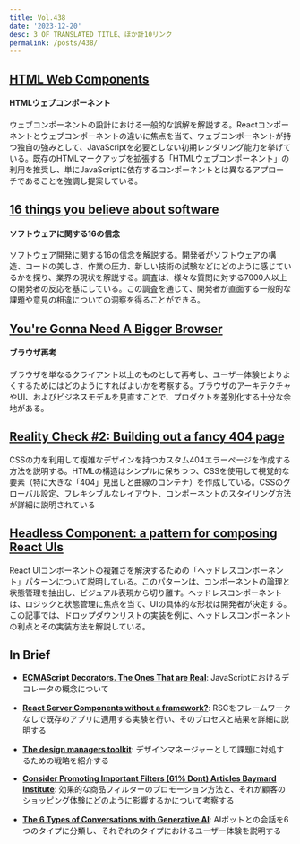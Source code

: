 ```yaml
---
title: Vol.438
date: '2023-12-20'
desc: 3 OF TRANSLATED TITLE、ほか計10リンク
permalink: /posts/438/
---
```



## [HTML Web Components](https://blog.jim-nielsen.com/2023/html-web-components/)
#### HTMLウェブコンポーネント

ウェブコンポーネントの設計における一般的な誤解を解説する。Reactコンポーネントとウェブコンポーネントの違いに焦点を当て、ウェブコンポーネントが持つ独自の強みとして、JavaScriptを必要としない初期レンダリング能力を挙げている。既存のHTMLマークアップを拡張する「HTMLウェブコンポーネント」の利用を推奨し、単にJavaScriptに依存するコンポーネントとは異なるアプローチであることを強調し提案している。


## [16 things you believe about software](https://blog.testdouble.com/posts/2023-10-10-16-things-you-believe-about-software/)
#### ソフトウェアに関する16の信念

ソフトウェア開発に関する16の信念を解説する。開発者がソフトウェアの構造、コードの美しさ、作業の圧力、新しい技術の試験などにどのように感じているかを探り、業界の現状を解説する。調査は、様々な質問に対する7000人以上の開発者の反応を基にしている。この調査を通じて、開発者が直面する一般的な課題や意見の相違についての洞察を得ることができる。


## [You're Gonna Need A Bigger Browser](https://berjon.com/bigger-browser/)
#### ブラウザ再考

ブラウザを単なるクライアント以上のものとして再考し、ユーザー体験とよりよくするためにはどのようにすればよいかを考察する。ブラウザのアーキテクチャやUI、およびビジネスモデルを見直すことで、プロダクトを差別化する十分な余地がある。



## [Reality Check #2: Building out a fancy 404 page](https://set.studio/reality-check-2-building-out-a-fancy-404-page/)

CSSの力を利用して複雑なデザインを持つカスタム404エラーページを作成する方法を説明する。HTMLの構造はシンプルに保ちつつ、CSSを使用して視覚的な要素（特に大きな「404」見出しと曲線のコンテナ）を作成している。CSSのグローバル設定、フレキシブルなレイアウト、コンポーネントのスタイリング方法が詳細に説明されている


## [Headless Component: a pattern for composing React UIs](https://martinfowler.com/articles/headless-component.html)

React UIコンポーネントの複雑さを解決するための「ヘッドレスコンポーネント」パターンについて説明している。このパターンは、コンポーネントの論理と状態管理を抽出し、ビジュアル表現から切り離す。ヘッドレスコンポーネントは、ロジックと状態管理に焦点を当て、UIの具体的な形状は開発者が決定する。この記事では、ドロップダウンリストの実装を例に、ヘッドレスコンポーネントの利点とその実装方法を解説している。


## In Brief

- **[ECMAScript Decorators. The Ones That are Real](https://dev.to/what1s1ove/ecmascript-decorators-the-ones-that-are-real-g96)**: JavaScriptにおけるデコレータの概念について

- **[React Server Components without a framework?](https://timtech.blog/posts/react-server-components-rsc-no-framework/)**: RSCをフレームワークなしで既存のアプリに適用する実験を行い、そのプロセスと結果を詳細に説明する

- **[The design managers toolkit](https://uxdesign.cc/design-managers-toolkit-ebd88688a2ff)**: デザインマネージャーとして課題に対処するための戦略を紹介する

- **[Consider Promoting Important Filters (61% Dont)  Articles  Baymard Institute](https://baymard.com/blog/promoting-product-filters)**: 効果的な商品フィルターのプロモーション方法と、それが顧客のショッピング体験にどのように影響するかについて考察する

- **[The 6 Types of Conversations with Generative AI](https://www.nngroup.com/articles/AI-conversation-types/)**: AIボットとの会話を6つのタイプに分類し、それぞれのタイプにおけるユーザー体験を説明する
